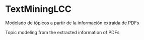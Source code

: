 # TextMiningLCC

Modelado de tópicos a partir de la información extraida de PDFs



Topic modeling from the extracted information of PDFs
